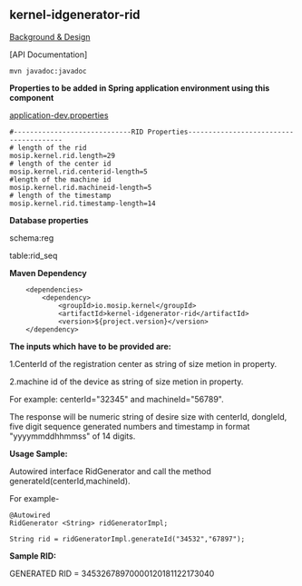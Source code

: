 ## kernel-idgenerator-rid

[Background & Design](../../docs/design/kernel/Kernel-idgenerator-rid.md)

 [API Documentation]
 
 ```
 mvn javadoc:javadoc

 ```
 
 **Properties to be added in Spring application environment using this component**

[application-dev.properties](../../config/application-dev.properties)


```
#-----------------------------RID Properties---------------------------------------
# length of the rid
mosip.kernel.rid.length=29
# length of the center id
mosip.kernel.rid.centerid-length=5
#length of the machine id
mosip.kernel.rid.machineid-length=5
# length of the timestamp
mosip.kernel.rid.timestamp-length=14

```


 
**Database properties**
 
schema:reg

table:rid_seq
 
**Maven Dependency**

```
	<dependencies>
		<dependency>
			<groupId>io.mosip.kernel</groupId>
			<artifactId>kernel-idgenerator-rid</artifactId>
			<version>${project.version}</version>
	</dependency>

```
   
  
**The inputs which have to be provided are:**

1.CenterId of the registration center as string of size  metion in property.

2.machine id of the device as string of size  metion in property.

For example: centerId="32345" and machineId="56789".

 
The response will be numeric string of desire size with centerId, dongleId, five digit sequence generated numbers and timestamp in format "yyyymmddhhmmss" of 14 digits.

**Usage Sample:**

Autowired interface RidGenerator and call the method generateId(centerId,machineId).

For example-

```
@Autowired
RidGenerator <String> ridGeneratorImpl;

String rid = ridGeneratorImpl.generateId("34532","67897");

```

**Sample RID:**

GENERATED RID = 34532678970000120181122173040
 




